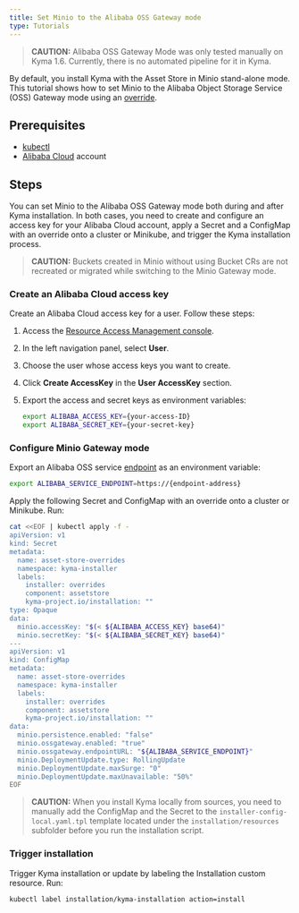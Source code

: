 ```yaml
---
title: Set Minio to the Alibaba OSS Gateway mode
type: Tutorials
---
```


>**CAUTION:** Alibaba OSS Gateway Mode was only tested manually on Kyma 1.6. Currently, there is no automated pipeline for it in Kyma.

By default, you install Kyma with the Asset Store in Minio stand-alone mode. This tutorial shows how to set Minio to the Alibaba Object Storage Service (OSS) Gateway mode using an [override](/root/kyma/#configuration-helm-overrides-for-kyma-installation).

## Prerequisites

- [kubectl](https://kubernetes.io/docs/tasks/tools/install-kubectl/)
- [Alibaba Cloud](https://alibabacloud.com) account

## Steps

You can set Minio to the Alibaba OSS Gateway mode both during and after Kyma installation. In both cases, you need to create and configure an access key for your Alibaba Cloud account, apply a Secret and a ConfigMap with an override onto a cluster or Minikube, and trigger the Kyma installation process. 

>**CAUTION:** Buckets created in Minio without using Bucket CRs are not recreated or migrated while switching to the Minio Gateway mode.

### Create an Alibaba Cloud access key

Create an Alibaba Cloud access key for a user. Follow these steps:

1. Access the [Resource Access Management console](https://ram.console.aliyun.com).
2. In the left navigation panel, select **User**.
3. Choose the user whose access keys you want to create.
4. Click **Create AccessKey** in the **User AccessKey** section.
5. Export the access and secret keys as environment variables:

    ```bash
    export ALIBABA_ACCESS_KEY={your-access-ID}
    export ALIBABA_SECRET_KEY={your-secret-key}
    ```

### Configure Minio Gateway mode

Export an Alibaba OSS service [endpoint](https://www.alibabacloud.com/help/doc-detail/31837.htm) as an environment variable:

```bash
export ALIBABA_SERVICE_ENDPOINT=https://{endpoint-address}
```

Apply the following Secret and ConfigMap with an override onto a cluster or Minikube. Run:

```bash
cat <<EOF | kubectl apply -f -
apiVersion: v1
kind: Secret
metadata:
  name: asset-store-overrides
  namespace: kyma-installer
  labels:
    installer: overrides
    component: assetstore
    kyma-project.io/installation: ""
type: Opaque
data:
  minio.accessKey: "$(< ${ALIBABA_ACCESS_KEY} base64)"
  minio.secretKey: "$(< ${ALIBABA_SECRET_KEY} base64)"
---
apiVersion: v1
kind: ConfigMap
metadata:
  name: asset-store-overrides
  namespace: kyma-installer
  labels:
    installer: overrides
    component: assetstore
    kyma-project.io/installation: ""
data:
  minio.persistence.enabled: "false"
  minio.ossgateway.enabled: "true"
  minio.ossgateway.endpointURL: "${ALIBABA_SERVICE_ENDPOINT}"
  minio.DeploymentUpdate.type: RollingUpdate
  minio.DeploymentUpdate.maxSurge: "0"
  minio.DeploymentUpdate.maxUnavailable: "50%"
EOF
```
>**CAUTION:** When you install Kyma locally from sources, you need to manually add the ConfigMap and the Secret to the `installer-config-local.yaml.tpl` template located under the `installation/resources` subfolder before you run the installation script.

### Trigger installation

Trigger Kyma installation or update by labeling the Installation custom resource. Run:

```bash
kubectl label installation/kyma-installation action=install
```

